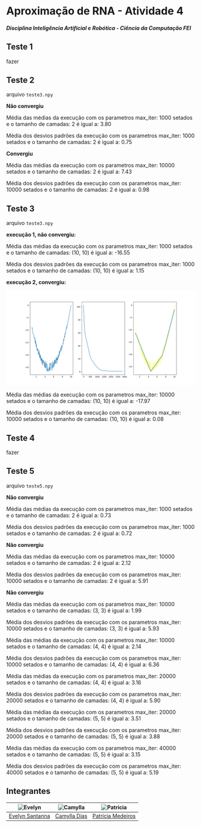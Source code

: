 
# Aproximação de RNA - Atividade 4

##### Disciplina Inteligência Artificial e Robótica - Ciência da Computação FEI

 ## Teste 1
fazer

## Teste 2

arquivo `teste3.npy`

**Não convergiu**

Média das médias da execução com os parametros max_iter: 1000 setados e o tamanho de camadas: 2 é igual a: 3.80

Média dos desvios padrões da execução com os parametros max_iter: 1000 setados e o tamanho de camadas: 2 é igual a: 0.75

**Convergiu**

Média das médias da execução com os parametros max_iter: 10000 setados e o tamanho de camadas: 2 é igual a: 7.43

Média dos desvios padrões da execução com os parametros max_iter: 10000 setados e o tamanho de camadas: 2 é igual a: 0.98


## Teste 3

arquivo `teste3.npy`

**execução 1, não convergiu:**

Média das médias da execução com os parametros max_iter: 1000 setados e o tamanho de camadas: (10, 10) é igual a:  -16.55

Média dos desvios padrões da execução com os parametros max_iter: 1000 setados e o tamanho de camadas: (10, 10) é igual a:   1.15

**execução 2, convergiu:**

![teste3-converviu-3.png](https://github.com/camylladias/CC7711/blob/main/RNA/img/teste3-converviu-3.png?raw=true)

Média das médias da execução com os parametros max_iter: 10000 setados e o tamanho de camadas: (10, 10) é igual a:  -17.97

Média dos desvios padrões da execução com os parametros max_iter: 10000 setados e o tamanho de camadas: (10, 10) é igual a:   0.08
  
  ## Teste 4
  fazer

## Teste 5

arquivo `teste5.npy`
  

**Não convergiu**

Média das médias da execução com os parametros max_iter: 1000 setados e o tamanho de camadas: 2 é igual a: 0.73

Média dos desvios padrões da execução com os parametros max_iter: 1000 setados e o tamanho de camadas: 2 é igual a: 0.72

  
**Não convergiu**

Média das médias da execução com os parametros max_iter: 10000 setados e o tamanho de camadas: 2 é igual a: 2.12

Média dos desvios padrões da execução com os parametros max_iter: 10000 setados e o tamanho de camadas: 2 é igual a: 5.91

**Não convergiu**

Média das médias da execução com os parametros max_iter: 10000 setados e o tamanho de camadas: (3, 3) é igual a: 1.99

Média dos desvios padrões da execução com os parametros max_iter: 10000 setados e o tamanho de camadas: (3, 3) é igual a: 5.93

  
Média das médias da execução com os parametros max_iter: 10000 setados e o tamanho de camadas: (4, 4) é igual a: 2.14

Média dos desvios padrões da execução com os parametros max_iter: 10000 setados e o tamanho de camadas: (4, 4) é igual a: 6.36

  

Média das médias da execução com os parametros max_iter: 20000 setados e o tamanho de camadas: (4, 4) é igual a: 3.16

Média dos desvios padrões da execução com os parametros max_iter: 20000 setados e o tamanho de camadas: (4, 4) é igual a: 5.90

  

Média das médias da execução com os parametros max_iter: 20000 setados e o tamanho de camadas: (5, 5) é igual a: 3.51

Média dos desvios padrões da execução com os parametros max_iter: 20000 setados e o tamanho de camadas: (5, 5) é igual a: 3.88

  

Média das médias da execução com os parametros max_iter: 40000 setados e o tamanho de camadas: (5, 5) é igual a: 3.15

Média dos desvios padrões da execução com os parametros max_iter: 40000 setados e o tamanho de camadas: (5, 5) é igual a: 5.19

##  Integrantes 

<div align="center">

| <img src="https://avatars.githubusercontent.com/evesantana" alt="Evelyn" width="50"/> | <img src="https://avatars.githubusercontent.com/camylladias" alt="Camylla" width="50"/> | <img src="https://avatars.githubusercontent.com/patriciamed" alt="Patricia" width="50" width="50"/>
|:------------------------------------------------------------------------------------------:|:-------------------------------------------------------------------------------------------:|:-------------------------------------------------------------------------------------------:|
| [Evelyn Santanna](https://github.com/evesantana)| [Camylla Dias](https://github.com/camylladias)| [Patrícia Medeiros](https://github.com/patriciamed)                          
</div>